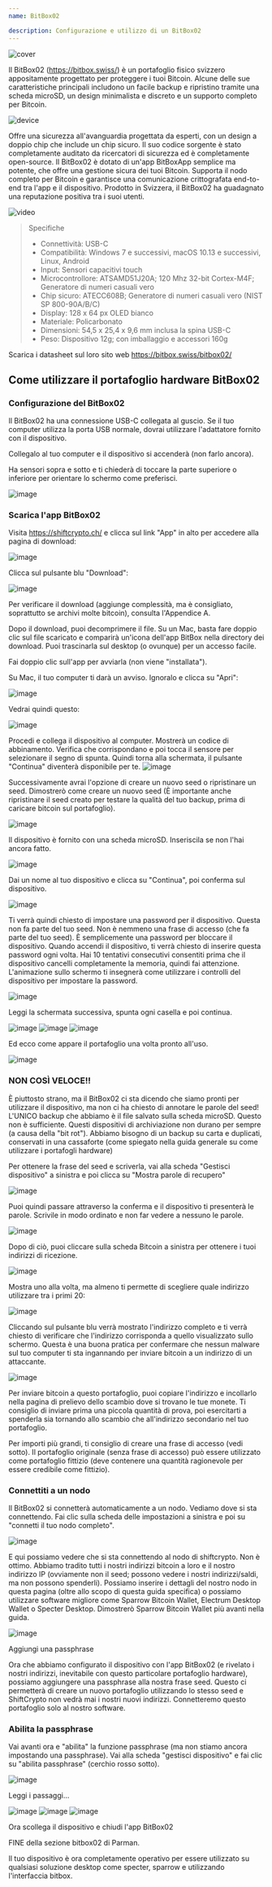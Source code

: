 ```yaml
---
name: BitBox02

description: Configurazione e utilizzo di un BitBox02
---
```


![cover](assets/cover.webp)

Il BitBox02 (https://bitbox.swiss/) è un portafoglio fisico svizzero appositamente progettato per proteggere i tuoi Bitcoin. Alcune delle sue caratteristiche principali includono un facile backup e ripristino tramite una scheda microSD, un design minimalista e discreto e un supporto completo per Bitcoin.

![device](assets/1.webp)

Offre una sicurezza all'avanguardia progettata da esperti, con un design a doppio chip che include un chip sicuro. Il suo codice sorgente è stato completamente auditato da ricercatori di sicurezza ed è completamente open-source. Il BitBox02 è dotato di un'app BitBoxApp semplice ma potente, che offre una gestione sicura dei tuoi Bitcoin. Supporta il nodo completo per Bitcoin e garantisce una comunicazione crittografata end-to-end tra l'app e il dispositivo. Prodotto in Svizzera, il BitBox02 ha guadagnato una reputazione positiva tra i suoi utenti.

![video](https://youtu.be/sB4b2PbYaj0)

> Specifiche
>
> - Connettività: USB-C
> - Compatibilità: Windows 7 e successivi, macOS 10.13 e successivi, Linux, Android
> - Input: Sensori capacitivi touch
> - Microcontrollore: ATSAMD51J20A; 120 Mhz 32-bit Cortex-M4F; Generatore di numeri casuali vero
> - Chip sicuro: ATECC608B; Generatore di numeri casuali vero (NIST SP 800-90A/B/C)
> - Display: 128 x 64 px OLED bianco
> - Materiale: Policarbonato
> - Dimensioni: 54,5 x 25,4 x 9,6 mm inclusa la spina USB-C
> - Peso: Dispositivo 12g; con imballaggio e accessori 160g

Scarica i datasheet sul loro sito web https://bitbox.swiss/bitbox02/

## Come utilizzare il portafoglio hardware BitBox02

### Configurazione del BitBox02

Il BitBox02 ha una connessione USB-C collegata al guscio. Se il tuo computer utilizza la porta USB normale, dovrai utilizzare l'adattatore fornito con il dispositivo.

Collegalo al tuo computer e il dispositivo si accenderà (non farlo ancora).

Ha sensori sopra e sotto e ti chiederà di toccare la parte superiore o inferiore per orientare lo schermo come preferisci.

![image](assets/2.webp)

### Scarica l'app BitBox02

Visita https://shiftcrypto.ch/ e clicca sul link "App" in alto per accedere alla pagina di download:

![image](assets/3.webp)

Clicca sul pulsante blu "Download":

![image](assets/4.webp)

Per verificare il download (aggiunge complessità, ma è consigliato, soprattutto se archivi molte bitcoin), consulta l'Appendice A.

Dopo il download, puoi decomprimere il file. Su un Mac, basta fare doppio clic sul file scaricato e comparirà un'icona dell'app BitBox nella directory dei download. Puoi trascinarla sul desktop (o ovunque) per un accesso facile.

Fai doppio clic sull'app per avviarla (non viene "installata").

Su Mac, il tuo computer ti darà un avviso. Ignoralo e clicca su "Apri":

![image](assets/5.webp)

Vedrai quindi questo:

![image](assets/6.webp)

Procedi e collega il dispositivo al computer.
Mostrerà un codice di abbinamento. Verifica che corrispondano e poi tocca il sensore per selezionare il segno di spunta. Quindi torna alla schermata, il pulsante "Continua" diventerà disponibile per te.
![image](assets/7.webp)

Successivamente avrai l'opzione di creare un nuovo seed o ripristinare un seed. Dimostrerò come creare un nuovo seed (È importante anche ripristinare il seed creato per testare la qualità del tuo backup, prima di caricare bitcoin sul portafoglio).

![image](assets/8.webp)

Il dispositivo è fornito con una scheda microSD. Inseriscila se non l'hai ancora fatto.

![image](assets/9.webp)

Dai un nome al tuo dispositivo e clicca su "Continua", poi conferma sul dispositivo.

![image](assets/10.webp)

Ti verrà quindi chiesto di impostare una password per il dispositivo. Questa non fa parte del tuo seed. Non è nemmeno una frase di accesso (che fa parte del tuo seed). È semplicemente una password per bloccare il dispositivo. Quando accendi il dispositivo, ti verrà chiesto di inserire questa password ogni volta. Hai 10 tentativi consecutivi consentiti prima che il dispositivo cancelli completamente la memoria, quindi fai attenzione. L'animazione sullo schermo ti insegnerà come utilizzare i controlli del dispositivo per impostare la password.

![image](assets/11.webp)

Leggi la schermata successiva, spunta ogni casella e poi continua.

![image](assets/12.webp)
![image](assets/13.webp)
![image](assets/14.webp)

Ed ecco come appare il portafoglio una volta pronto all'uso.

![image](assets/15.webp)

### NON COSÌ VELOCE!!

È piuttosto strano, ma il BitBox02 ci sta dicendo che siamo pronti per utilizzare il dispositivo, ma non ci ha chiesto di annotare le parole del seed! L'UNICO backup che abbiamo è il file salvato sulla scheda microSD. Questo non è sufficiente. Questi dispositivi di archiviazione non durano per sempre (a causa della "bit rot"). Abbiamo bisogno di un backup su carta e duplicati, conservati in una cassaforte (come spiegato nella guida generale su come utilizzare i portafogli hardware)

Per ottenere la frase del seed e scriverla, vai alla scheda "Gestisci dispositivo" a sinistra e poi clicca su "Mostra parole di recupero"

![image](assets/16.webp)

Puoi quindi passare attraverso la conferma e il dispositivo ti presenterà le parole. Scrivile in modo ordinato e non far vedere a nessuno le parole.

![image](assets/17.webp)

Dopo di ciò, puoi cliccare sulla scheda Bitcoin a sinistra per ottenere i tuoi indirizzi di ricezione.

![image](assets/18.webp)

Mostra uno alla volta, ma almeno ti permette di scegliere quale indirizzo utilizzare tra i primi 20:

![image](assets/19.webp)

Cliccando sul pulsante blu verrà mostrato l'indirizzo completo e ti verrà chiesto di verificare che l'indirizzo corrisponda a quello visualizzato sullo schermo. Questa è una buona pratica per confermare che nessun malware sul tuo computer ti sta ingannando per inviare bitcoin a un indirizzo di un attaccante.

![image](assets/20.webp)

Per inviare bitcoin a questo portafoglio, puoi copiare l'indirizzo e incollarlo nella pagina di prelievo dello scambio dove si trovano le tue monete. Ti consiglio di inviare prima una piccola quantità di prova, poi esercitarti a spenderla sia tornando allo scambio che all'indirizzo secondario nel tuo portafoglio.

Per importi più grandi, ti consiglio di creare una frase di accesso (vedi sotto). Il portafoglio originale (senza frase di accesso) può essere utilizzato come portafoglio fittizio (deve contenere una quantità ragionevole per essere credibile come fittizio).

### Connettiti a un nodo

Il BitBox02 si connetterà automaticamente a un nodo. Vediamo dove si sta connettendo. Fai clic sulla scheda delle impostazioni a sinistra e poi su "connetti il tuo nodo completo".

![image](assets/21.webp)

E qui possiamo vedere che si sta connettendo al nodo di shiftcrypto. Non è ottimo. Abbiamo tradito tutti i nostri indirizzi bitcoin a loro e il nostro indirizzo IP (ovviamente non il seed; possono vedere i nostri indirizzi/saldi, ma non possono spenderli). Possiamo inserire i dettagli del nostro nodo in questa pagina (oltre allo scopo di questa guida specifica) o possiamo utilizzare software migliore come Sparrow Bitcoin Wallet, Electrum Desktop Wallet o Specter Desktop. Dimostrerò Sparrow Bitcoin Wallet più avanti nella guida.

![image](assets/22.webp)

Aggiungi una passphrase

Ora che abbiamo configurato il dispositivo con l'app BitBox02 (e rivelato i nostri indirizzi, inevitabile con questo particolare portafoglio hardware), possiamo aggiungere una passphrase alla nostra frase seed. Questo ci permetterà di creare un nuovo portafoglio utilizzando lo stesso seed e ShiftCrypto non vedrà mai i nostri nuovi indirizzi. Connetteremo questo portafoglio solo al nostro software.

### Abilita la passphrase

Vai avanti ora e "abilita" la funzione passphrase (ma non stiamo ancora impostando una passphrase). Vai alla scheda "gestisci dispositivo" e fai clic su "abilita passphrase" (cerchio rosso sotto).

![image](assets/23.webp)

Leggi i passaggi...

![image](assets/24.webp)
![image](assets/25.webp)
![image](assets/26.webp)

Ora scollega il dispositivo e chiudi l'app BitBox02

FINE della sezione bitbox02 di Parman.

Il tuo dispositivo è ora completamente operativo per essere utilizzato su qualsiasi soluzione desktop come specter, sparrow e utilizzando l'interfaccia bitbox.

